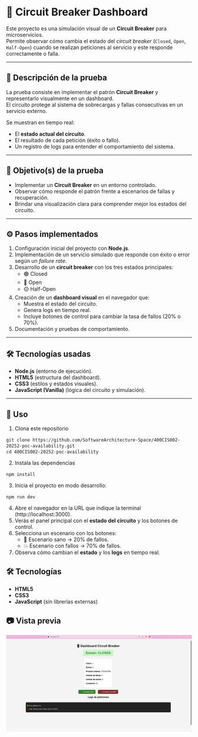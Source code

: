 # 🚦 Circuit Breaker Dashboard  

Este proyecto es una simulación visual de un **Circuit Breaker** para microservicios.  
Permite observar cómo cambia el estado del *circuit breaker* (`Closed`, `Open`, `Half-Open`) cuando se realizan peticiones al servicio y este responde correctamente o falla.  

---

## 📖 Descripción de la prueba  

La prueba consiste en implementar el patrón **Circuit Breaker** y representarlo visualmente en un dashboard.  
El circuito protege al sistema de sobrecargas y fallas consecutivas en un servicio externo.  

Se muestran en tiempo real:  
- El **estado actual del circuito**.  
- El resultado de cada petición (éxito o fallo).  
- Un registro de logs para entender el comportamiento del sistema.  

---

## 🎯 Objetivo(s) de la prueba  

- Implementar un **Circuit Breaker** en un entorno controlado.  
- Observar cómo responde el patrón frente a escenarios de fallas y recuperación.  
- Brindar una visualización clara para comprender mejor los estados del circuito.  

---

## ⚙️ Pasos implementados  

1. Configuración inicial del proyecto con **Node.js**.  
2. Implementación de un servicio simulado que responde con éxito o error según un *failure rate*.  
3. Desarrollo de un **circuit breaker** con los tres estados principales:  
   - 🟢 Closed  
   - 🔴 Open  
   - 🟡 Half-Open  
4. Creación de un **dashboard visual** en el navegador que:  
   - Muestra el estado del circuito.  
   - Genera logs en tiempo real.  
   - Incluye botones de control para cambiar la tasa de fallos (20% o 70%).  
5. Documentación y pruebas de comportamiento.  

---

## 🛠️ Tecnologías usadas  

- **Node.js** (entorno de ejecución).  
- **HTML5** (estructura del dashboard).  
- **CSS3** (estilos y estados visuales).  
- **JavaScript (Vanilla)** (lógica del circuito y simulación).  

---

## 🚀 Uso  

1. Clona este repositorio

```console
git clone https://github.com/SoftwareArchitecture-Space/400CIS002-20252-poc-availability.git
cd 400CIS002-20252-poc-availability
```

2. Instala las dependencias
```console
npm install
```

3. Inicia el proyecto en modo desarrollo:
```console
npm run dev
```

4. Abre el navegador en la URL que indique la terminal (http://localhost:3000).
5. Verás el panel principal con el **estado del circuito** y los botones de control.  
6. Selecciona un escenario con los botones:  
   - 🌱 Escenario sano → 20% de fallos.  
   - 💥 Escenario con fallos → 70% de fallos.  
7. Observa cómo cambian el **estado** y los **logs** en tiempo real.  

## 🛠️ Tecnologías  

- **HTML5**  
- **CSS3**  
- **JavaScript** (sin librerías externas)  

## 📷 Vista previa  

![Vista previa del dashboard](assets/screenshot.png)  
